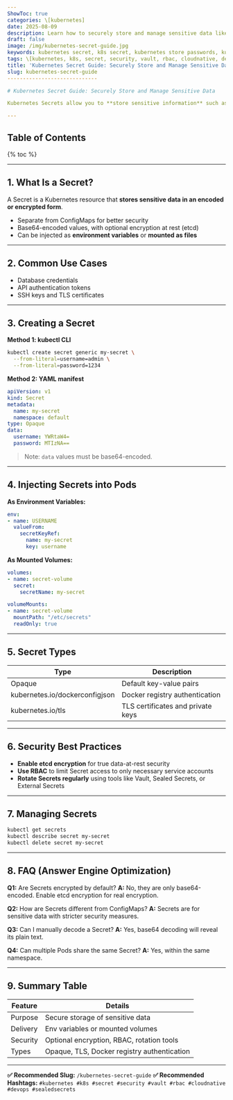```yaml
---
ShowToc: true
categories: \[kubernetes]
date: 2025-08-09
description: Learn how to securely store and manage sensitive data like passwords, API keys, and TLS certificates in Kubernetes using Secrets. Includes examples, best practices, and FAQs.
draft: false
image: /img/kubernetes-secret-guide.jpg
keywords: kubernetes secret, k8s secret, kubernetes store passwords, kubernetes API keys, kubernetes TLS, kubernetes security, sealed secrets
tags: \[kubernetes, k8s, secret, security, vault, rbac, cloudnative, devops, sealedsecrets]
title: 'Kubernetes Secret Guide: Securely Store and Manage Sensitive Data'
slug: kubernetes-secret-guide
-----------------------------

# Kubernetes Secret Guide: Securely Store and Manage Sensitive Data

Kubernetes Secrets allow you to **store sensitive information** such as passwords, API keys, and certificates securely, separate from your application code. In this guide, we’ll cover what Secrets are, how to create and inject them into Pods, and essential security best practices.

---
```


## Table of Contents

{% toc %}

---

## 1. What Is a Secret?

A Secret is a Kubernetes resource that **stores sensitive data in an encoded or encrypted form**.

* Separate from ConfigMaps for better security
* Base64-encoded values, with optional encryption at rest (etcd)
* Can be injected as **environment variables** or **mounted as files**

---

## 2. Common Use Cases

* Database credentials
* API authentication tokens
* SSH keys and TLS certificates

---

## 3. Creating a Secret

**Method 1: kubectl CLI**

```bash
kubectl create secret generic my-secret \
  --from-literal=username=admin \
  --from-literal=password=1234
```

**Method 2: YAML manifest**

```yaml
apiVersion: v1
kind: Secret
metadata:
  name: my-secret
  namespace: default
type: Opaque
data:
  username: YWRtaW4=
  password: MTIzNA==
```

> Note: `data` values must be base64-encoded.

---

## 4. Injecting Secrets into Pods

**As Environment Variables:**

```yaml
env:
- name: USERNAME
  valueFrom:
    secretKeyRef:
      name: my-secret
      key: username
```

**As Mounted Volumes:**

```yaml
volumes:
- name: secret-volume
  secret:
    secretName: my-secret

volumeMounts:
- name: secret-volume
  mountPath: "/etc/secrets"
  readOnly: true
```

---

## 5. Secret Types

| Type                           | Description                       |
| ------------------------------ | --------------------------------- |
| Opaque                         | Default key-value pairs           |
| kubernetes.io/dockerconfigjson | Docker registry authentication    |
| kubernetes.io/tls              | TLS certificates and private keys |

---

## 6. Security Best Practices

* **Enable etcd encryption** for true data-at-rest security
* **Use RBAC** to limit Secret access to only necessary service accounts
* **Rotate Secrets regularly** using tools like Vault, Sealed Secrets, or External Secrets

---

## 7. Managing Secrets

```bash
kubectl get secrets
kubectl describe secret my-secret
kubectl delete secret my-secret
```

---

## 8. FAQ (Answer Engine Optimization)

**Q1:** Are Secrets encrypted by default?
**A:** No, they are only base64-encoded. Enable etcd encryption for real encryption.

**Q2:** How are Secrets different from ConfigMaps?
**A:** Secrets are for sensitive data with stricter security measures.

**Q3:** Can I manually decode a Secret?
**A:** Yes, base64 decoding will reveal its plain text.

**Q4:** Can multiple Pods share the same Secret?
**A:** Yes, within the same namespace.

---

## 9. Summary Table

| Feature  | Details                                     |
| -------- | ------------------------------------------- |
| Purpose  | Secure storage of sensitive data            |
| Delivery | Env variables or mounted volumes            |
| Security | Optional encryption, RBAC, rotation tools   |
| Types    | Opaque, TLS, Docker registry authentication |

---

**✅ Recommended Slug:** `/kubernetes-secret-guide`
**✅ Recommended Hashtags:** `#kubernetes #k8s #secret #security #vault #rbac #cloudnative #devops #sealedsecrets`
